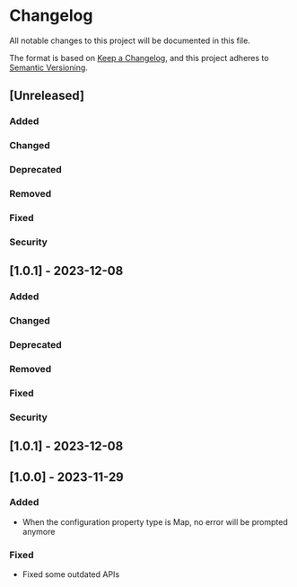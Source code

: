 # Changelog

All notable changes to this project will be documented in this file.

The format is based on [Keep a Changelog](https://keepachangelog.com), and this project adheres
to [Semantic Versioning](https://semver.org).

## [Unreleased]
### Added

### Changed

### Deprecated

### Removed

### Fixed

### Security

## [1.0.1] - 2023-12-08
### Added

### Changed

### Deprecated

### Removed

### Fixed

### Security

## [1.0.1] - 2023-12-08

## [1.0.0] - 2023-11-29
### Added
- When the configuration property type is Map, no error will be prompted anymore

### Fixed
- Fixed some outdated APIs
